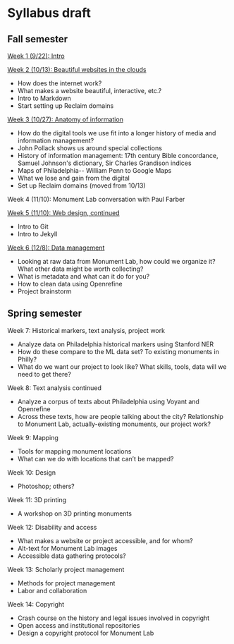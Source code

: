 # Syllabus draft

## Fall semester

[Week 1 (9/22): Intro](https://github.com/dsfellows/dsfellows/blob/master/week_1_agenda.md)

[Week 2 (10/13): Beautiful websites in the clouds](https://github.com/dsfellows/dsfellows/blob/master/week_2_agenda.md)
+ How does the internet work?
+ What makes a website beautiful, interactive, etc.?
+ Intro to Markdown
+ Start setting up Reclaim domains

[Week 3 (10/27): Anatomy of information](https://github.com/dsfellows/dsfellows/blob/master/week_3_agenda.md)
+ How do the digital tools we use fit into a longer history of media and information management?
+ John Pollack shows us around special collections
+ History of information management: 17th century Bible concordance, Samuel Johnson's dictionary, Sir Charles Grandison indices
+ Maps of Philadelphia-- William Penn to Google Maps
+ What we lose and gain from the digital
+ Set up Reclaim domains (moved from 10/13)

Week 4 (11/10): Monument Lab conversation with Paul Farber

[Week 5 (11/10): Web design, continued](https://github.com/dsfellows/dsfellows/blob/master/week_5_agenda.md)
+ Intro to Git
+ Intro to Jekyll

[Week 6 (12/8): Data management](https://github.com/dsfellows/dsfellows/blob/master/week_6_agenda.md)
+ Looking at raw data from Monument Lab, how could we organize it? What other data might be worth collecting?
+ What is metadata and what can it do for you?
+ How to clean data using Openrefine
+ Project brainstorm

## Spring semester

Week 7: Historical markers, text analysis, project work
+ Analyze data on Philadelphia historical markers using Stanford NER
+ How do these compare to the ML data set? To existing monuments in Philly?
+ What do we want our project to look like? What skills, tools, data will we need to get there?

Week 8: Text analysis continued
+ Analyze a corpus of texts about Philadelphia using Voyant and Openrefine
+ Across these texts, how are people talking about the city? Relationship to Monument Lab, actually-existing monuments, our project work?

Week 9: Mapping
+ Tools for mapping monument locations
+ What can we do with locations that can’t be mapped?

Week 10: Design
+ Photoshop; others?

Week 11: 3D printing
+ A workshop on 3D printing monuments

Week 12: Disability and access
+ What makes a website or project accessible, and for whom?
+ Alt-text for Monument Lab images
+ Accessible data gathering protocols?

Week 13: Scholarly project management
+ Methods for project management
+ Labor and collaboration

Week 14: Copyright
+ Crash course on the history and legal issues involved in copyright
+ Open access and institutional repositories
+ Design a copyright protocol for Monument Lab
